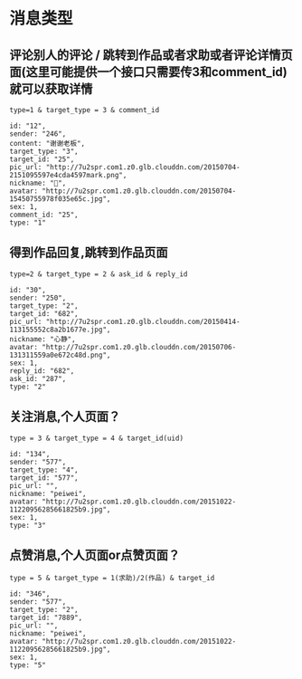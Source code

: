 # 消息类型 #

## 评论别人的评论 / 跳转到作品或者求助或者评论详情页面(这里可能提供一个接口只需要传3和comment_id)就可以获取详情

    type=1 & target_type = 3 & comment_id

    id: "12",
    sender: "246",
    content: "谢谢老板",
    target_type: "3",
    target_id: "25",
    pic_url: "http://7u2spr.com1.z0.glb.clouddn.com/20150704-2151095597e4cda4597mark.png",
    nickname: "",
    avatar: "http://7u2spr.com1.z0.glb.clouddn.com/20150704-15450755978f035e65c.jpg",
    sex: 1,
    comment_id: "25",
    type: "1"

## 得到作品回复,跳转到作品页面
    
    type=2 & target_type = 2 & ask_id & reply_id

    id: "30",
    sender: "250",
    target_type: "2",
    target_id: "682",
    pic_url: "http://7u2spr.com1.z0.glb.clouddn.com/20150414-113155552c8a2b1677e.jpg",
    nickname: "心静",
    avatar: "http://7u2spr.com1.z0.glb.clouddn.com/20150706-131311559a0e672c48d.png",
    sex: 1,
    reply_id: "682",
    ask_id: "287",
    type: "2"

## 关注消息,个人页面？

    type = 3 & target_type = 4 & target_id(uid)

    id: "134",
    sender: "577",
    target_type: "4",
    target_id: "577",
    pic_url: "",
    nickname: "peiwei",
    avatar: "http://7u2spr.com1.z0.glb.clouddn.com/20151022-11220956285661825b9.jpg",
    sex: 1,
    type: "3"

## 点赞消息,个人页面or点赞页面？

    type = 5 & target_type = 1(求助)/2(作品) & target_id

    id: "346",
    sender: "577",
    target_type: "2",
    target_id: "7889",
    pic_url: "",
    nickname: "peiwei",
    avatar: "http://7u2spr.com1.z0.glb.clouddn.com/20151022-11220956285661825b9.jpg",
    sex: 1,
    type: "5"
